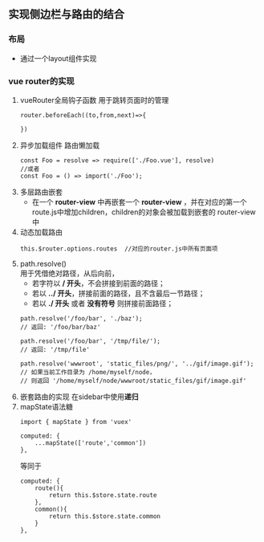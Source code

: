 ## 实现侧边栏与路由的结合
### 布局
+ 通过一个layout组件实现

### vue router的实现
1. vueRouter全局钩子函数 用于跳转页面时的管理
    ~~~
    router.beforeEach((to,from,next)=>{

    })
    ~~~
2. 异步加载组件 路由懒加载
    ~~~
    const Foo = resolve => require(['./Foo.vue'], resolve)
    //或者
    const Foo = () => import('./Foo');

    ~~~
3. 多层路由嵌套
    + 在一个 **router-view** 中再嵌套一个 **router-view** ，并在对应的第一个route.js中增加children，children的对象会被加载到嵌套的 router-view中
4. 动态加载路由
    ~~~
    this.$router.options.routes  //对应的router.js中所有页面项
    ~~~
5. path.resolve()  
    用于凭借绝对路径，从后向前，
    + 若字符以 **/ 开头**，不会拼接到前面的路径；
    + 若以 **../ 开头**，拼接前面的路径，且不含最后一节路径；
    + 若以 **./ 开头** 或者 **没有符号** 则拼接前面路径；
    ~~~
    path.resolve('/foo/bar', './baz');
    // 返回: '/foo/bar/baz'

    path.resolve('/foo/bar', '/tmp/file/');
    // 返回: '/tmp/file'

    path.resolve('wwwroot', 'static_files/png/', '../gif/image.gif');
    // 如果当前工作目录为 /home/myself/node，
    // 则返回 '/home/myself/node/wwwroot/static_files/gif/image.gif'
    ~~~
6. 嵌套路由的实现 在sidebar中使用**递归**
7. mapState语法糖
    ~~~
    import { mapState } from 'vuex'

    computed: {
        ...mapState(['route','common'])
    },
    ~~~
    等同于
    ~~~
    computed: {
        route(){
            return this.$store.state.route
        },
        common(){
            return this.$store.state.common
        }
    },
    ~~~